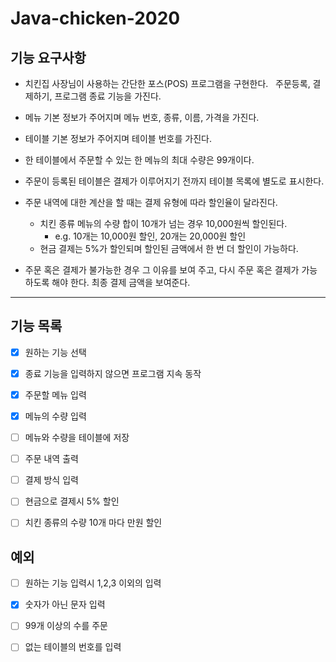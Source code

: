# Java-chicken-2020

## 기능 요구사항

- 치킨집 사장님이 사용하는 간단한 포스(POS) 프로그램을 구현한다.   주문등록, 결제하기, 프로그램 종료 기능을 가진다.

- 메뉴 기본 정보가 주어지며 메뉴 번호, 종류, 이름, 가격을 가진다.
- 테이블 기본 정보가 주어지며 테이블 번호를 가진다.
- 한 테이블에서 주문할 수 있는 한 메뉴의 최대 수량은 99개이다.
- 주문이 등록된 테이블은 결제가 이루어지기 전까지 테이블 목록에 별도로 표시한다.



- 주문 내역에 대한 계산을 할 때는 결제 유형에 따라 할인율이 달라진다.
  - 치킨 종류 메뉴의 수량 합이 10개가 넘는 경우 10,000원씩 할인된다.
    - e.g. 10개는 10,000원 할인, 20개는 20,000원 할인
  - 현금 결제는 5%가 할인되며 할인된 금액에서 한 번 더 할인이 가능하다.

- 주문 혹은 결제가 불가능한 경우 그 이유를 보여 주고, 다시 주문 혹은 결제가 가능하도록 해야 한다. 최종 결제 금액을 보여준다.



---

## 기능 목록

- [x] 원하는 기능 선택
- [x] 종료 기능을 입력하지 않으면 프로그램 지속 동작

- [x] 주문할 메뉴 입력
- [x] 메뉴의 수량 입력
- [ ] 메뉴와 수량을 테이블에 저장
- [ ] 주문 내역 출력
- [ ] 결제 방식 입력
- [ ] 현금으로 결제시 5% 할인
- [ ] 치킨 종류의 수량 10개 마다 만원 할인



## 예외

- [ ] 원하는 기능 입력시 1,2,3 이외의 입력
- [x] 숫자가 아닌 문자 입력
- [ ] 99개 이상의 수를 주문
- [ ] 없는 테이블의 번호를 입력

